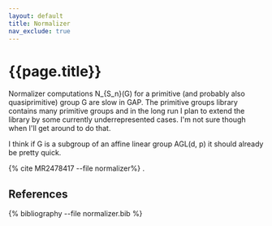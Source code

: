 ```yaml
---
layout: default
title: Normalizer
nav_exclude: true
---
```


# {{page.title}}
Normalizer computations N_{S_n}(G) for a primitive (and probably also
quasiprimitive) group G are slow in GAP. The primitive groups library
contains many primitive groups and in the long run I plan to extend the
library by some currently underrepresented cases. I'm not sure though
when I'll get around to do that.

I think if G is a subgroup of an affine linear group AGL(d, p) it should
already be pretty quick.

{% cite MR2478417 --file normalizer%}
.
## References
{% bibliography --file normalizer.bib %}